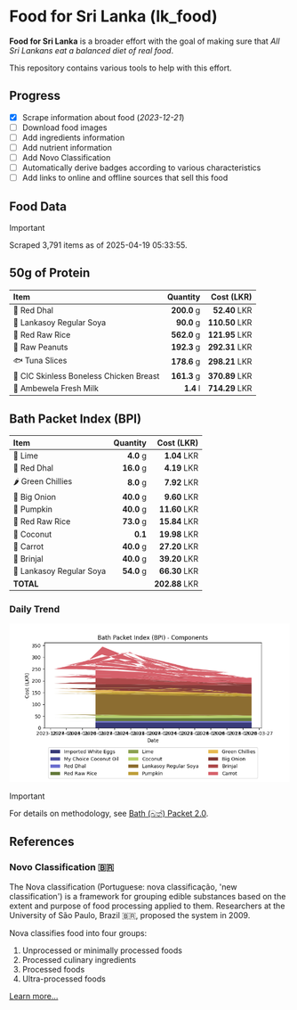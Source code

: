 # Food for Sri Lanka (lk_food)

**Food for Sri Lanka** is a broader effort with the goal of making sure that *All Sri Lankans eat a balanced diet of real food*.

This repository contains various tools to help with this effort.

## Progress

* [X] Scrape information about food (*2023-12-21*)
* [ ] Download food images
* [ ] Add ingredients information
* [ ] Add nutrient information
* [ ] Add Novo Classification
* [ ] Automatically derive badges according to various characteristics
* [ ] Add links to online and offline sources that sell this food

## Food Data

> [!IMPORTANT]
> Scraped 3,791 items as of 2025-04-19 05:33:55.

## 50g of Protein

<div id="table_protein">

Item | Quantity | Cost (LKR)
:--- | ---: | ---:
🍲 Red Dhal | **200.0** g | **52.40** LKR
🍲 Lankasoy Regular Soya | **90.0** g | **110.50** LKR
🍚 Red Raw Rice | **562.0** g | **121.95** LKR
🥜 Raw Peanuts | **192.3** g | **292.31** LKR
🐟 Tuna Slices | **178.6** g | **298.21** LKR
🍗 CIC Skinless Boneless Chicken Breast | **161.3** g | **370.89** LKR
🥛 Ambewela Fresh Milk | **1.4** l | **714.29** LKR

</div>

## Bath Packet Index (BPI)

<div id="table_bp">

Item | Quantity | Cost (LKR)
:--- | ---: | ---:
🍋 Lime | **4.0** g | **1.04** LKR
🍲 Red Dhal | **16.0** g | **4.19** LKR
🌶️ Green Chillies | **8.0** g | **7.92** LKR
🧅 Big Onion | **40.0** g | **9.60** LKR
🎃 Pumpkin | **40.0** g | **11.60** LKR
🍚 Red Raw Rice | **73.0** g | **15.84** LKR
🥥 Coconut | **0.1**  | **19.98** LKR
🥕 Carrot | **40.0** g | **27.20** LKR
🍆 Brinjal | **40.0** g | **39.20** LKR
🍲 Lankasoy Regular Soya | **54.0** g | **66.30** LKR
**TOTAL** |   | **202.88** LKR

</div>

### Daily Trend

![BPI](images/bpi.png)

> [!IMPORTANT]
> For details on methodology, see [Bath (බත්) Packet 2.0](https://medium.com/on-economics/bath-%E0%B6%B6%E0%B6%AD%E0%B7%8A-packet-2-0-f3e999c54bf5).

## References

### Novo Classification 🇧🇷

The Nova classification (Portuguese: nova classificação, 'new classification') is a framework for grouping edible substances based on the extent and purpose of food processing applied to them. Researchers at the University of São Paulo, Brazil 🇧🇷, proposed the system in 2009.

Nova classifies food into four groups:

1. Unprocessed or minimally processed foods
2. Processed culinary ingredients
3. Processed foods
4. Ultra-processed foods

[Learn more...](https://en.wikipedia.org/wiki/Nova_classification)
